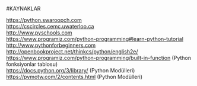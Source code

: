 #KAYNAKLAR

https://python.swaroopch.com <br/>
https://cscircles.cemc.uwaterloo.ca <br/>
http://www.pyschools.com <br/>
https://www.programiz.com/python-programming#learn-python-tutorial <br/>
http://www.pythonforbeginners.com <br/>
http://openbookproject.net/thinkcs/python/english2e/ <br/>
https://www.programiz.com/python-programming/built-in-function (Python fonksiyonlar tablosu)<br/>
https://docs.python.org/3/library/ (Python Modülleri)<br/>
https://pymotw.com/2/contents.html (Python Modülleri)<br/>



